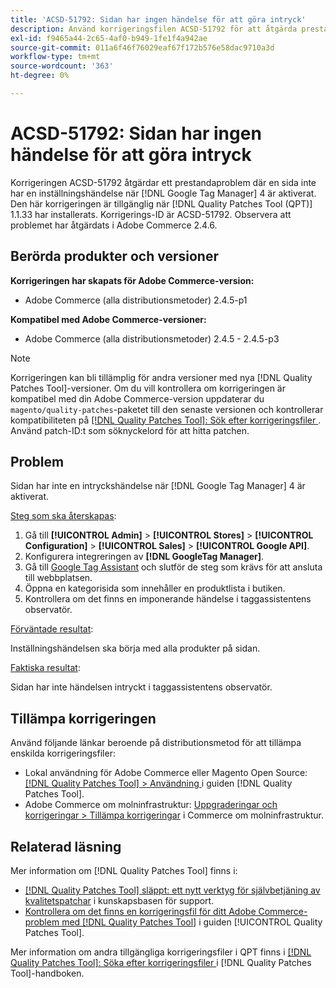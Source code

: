 ```yaml
---
title: 'ACSD-51792: Sidan har ingen händelse för att göra intryck'
description: Använd korrigeringsfilen ACSD-51792 för att åtgärda prestandaproblem i Adobe Commerce där en sida inte har en inställningshändelse när Google Tag Manager 4 är aktiverat.
exl-id: f9465a44-2c65-4af0-b949-1fe1f4a942ae
source-git-commit: 011a6f46f76029eaf67f172b576e58dac9710a3d
workflow-type: tm+mt
source-wordcount: '363'
ht-degree: 0%

---
```


# ACSD-51792: Sidan har ingen händelse för att göra intryck

Korrigeringen ACSD-51792 åtgärdar ett prestandaproblem där en sida inte har en inställningshändelse när [!DNL Google Tag Manager] 4 är aktiverat. Den här korrigeringen är tillgänglig när [!DNL Quality Patches Tool (QPT)] 1.1.33 har installerats. Korrigerings-ID är ACSD-51792. Observera att problemet har åtgärdats i Adobe Commerce 2.4.6.

## Berörda produkter och versioner

**Korrigeringen har skapats för Adobe Commerce-version:**

* Adobe Commerce (alla distributionsmetoder) 2.4.5-p1

**Kompatibel med Adobe Commerce-versioner:**

* Adobe Commerce (alla distributionsmetoder) 2.4.5 - 2.4.5-p3

>[!NOTE]
>
>Korrigeringen kan bli tillämplig för andra versioner med nya [!DNL Quality Patches Tool]-versioner. Om du vill kontrollera om korrigeringen är kompatibel med din Adobe Commerce-version uppdaterar du `magento/quality-patches`-paketet till den senaste versionen och kontrollerar kompatibiliteten på [[!DNL Quality Patches Tool]: Sök efter korrigeringsfiler ](https://experienceleague.adobe.com/tools/commerce-quality-patches/index.html?lang=sv-SE). Använd patch-ID:t som söknyckelord för att hitta patchen.

## Problem

Sidan har inte en intryckshändelse när [!DNL Google Tag Manager] 4 är aktiverat.

<u>Steg som ska återskapas</u>:

1. Gå till **[!UICONTROL Admin]** > **[!UICONTROL Stores]** > **[!UICONTROL Configuration]** > **[!UICONTROL Sales]** > **[!UICONTROL Google API]**.
1. Konfigurera integreringen av **[!DNL GoogleTag Manager]**.
1. Gå till [Google Tag Assistant](https://tagassistant.google.com/) och slutför de steg som krävs för att ansluta till webbplatsen.
1. Öppna en kategorisida som innehåller en produktlista i butiken.
1. Kontrollera om det finns en imponerande händelse i taggassistentens observatör.

<u>Förväntade resultat</u>:

Inställningshändelsen ska börja med alla produkter på sidan.

<u>Faktiska resultat</u>:

Sidan har inte händelsen intryckt i taggassistentens observatör.

## Tillämpa korrigeringen

Använd följande länkar beroende på distributionsmetod för att tillämpa enskilda korrigeringsfiler:

* Lokal användning för Adobe Commerce eller Magento Open Source: [[!DNL Quality Patches Tool] > Användning ](/help/tools/quality-patches-tool/usage.md) i guiden [!DNL Quality Patches Tool].
* Adobe Commerce om molninfrastruktur: [Uppgraderingar och korrigeringar > Tillämpa korrigeringar](https://experienceleague.adobe.com/docs/commerce-cloud-service/user-guide/develop/upgrade/apply-patches.html?lang=sv-SE) i Commerce om molninfrastruktur.

## Relaterad läsning

Mer information om [!DNL Quality Patches Tool] finns i:

* [[!DNL Quality Patches Tool] släppt: ett nytt verktyg för självbetjäning av kvalitetspatchar](https://experienceleague.adobe.com/sv/docs/commerce-operations/tools/quality-patches-tool/quality-patches-tool-to-self-serve-quality-patches) i kunskapsbasen för support.
* [Kontrollera om det finns en korrigeringsfil för ditt Adobe Commerce-problem med  [!DNL Quality Patches Tool]](/help/tools/quality-patches-tool/patches-available-in-qpt/check-patch-for-magento-issue-with-magento-quality-patches.md) i guiden [!UICONTROL Quality Patches Tool].


Mer information om andra tillgängliga korrigeringsfiler i QPT finns i [[!DNL Quality Patches Tool]: Söka efter korrigeringsfiler ](https://experienceleague.adobe.com/tools/commerce-quality-patches/index.html?lang=sv-SE) i [!DNL Quality Patches Tool]-handboken.

